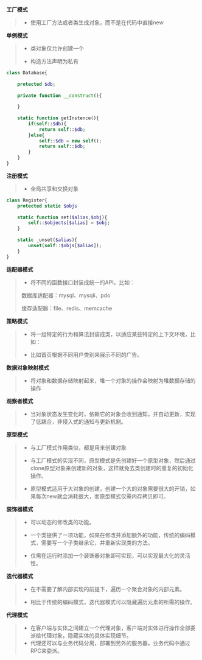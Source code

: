**工厂模式**

> - 使用工厂方法或者类生成对象，而不是在代码中直接new



**单例模式**

> - 类对象仅允许创建一个
>
> - 构造方法声明为私有

```php
class Database{
    
    protected $db;
    
    private function __construct(){
        
    }
    
    static function getInstence(){
        if(self::$db){
            return self::$db;
        }else{
            self::$db = new self();
            return self::$db;
        }
    }
} 
```



**注册模式**

> - 全局共享和交换对象

```php
class Register{
    protected static $objs
        
    static function set($alias,$obj){
        self::$objects[$alias] = $obj;
    }
    
    static _unset($alias){
        unset(self::$objs[$alias]);
    }
}
```



**适配器模式**

> - 将不同的函数接口封装成统一的API，比如：
>
> 数据库适配器：mysql、mysqli、pdo
>
> 缓存适配器：file、redis、memcache



**策略模式**

> - 将一组特定的行为和算法封装成类，以适应某些特定的上下文环境，比如：
>
> - 比如首页根据不同用户类别来展示不同的广告。



**数据对象映射模式**

> - 将对象和数据存储映射起来，堆一个对象的操作会映射为堆数据存储的操作



**观察者模式**

> - 当对象状态发生变化时，依赖它的对象会收到通知，并自动更新，实现了低耦合，非侵入式的通知与更新机制。



**原型模式**

> - 与工厂模式作用类似，都是用来创建对象
>
> - 与工厂模式的实现不同，原型模式是先创建好一个原型对象，然后通过clone原型对象来创建新的对象，这样就免去类创建时的重复的初始化操作。
>
> - 原型模式适用于大对象的创建，创建一个大的对象需要很大的开销，如果每次new就会消耗很大，而原型模式仅需内存拷贝即可。



**装饰器模式**

> - 可以动态的修改类的功能。
>
> - 一个类提供了一项功能，如果在修改并添加额外的功能，传统的编码模式，需要写一个子类继承它，并重新实现类的方法。
>
> - 仅需在运行时添加一个装饰器对象即可实现，可以实现最大化的灵活性。



**迭代器模式**

> - 在不需要了解内部实现的前提下，遍历一个聚合对象的内部元素。
>
> - 相比于传统的编码模式，迭代器模式可以隐藏遍历元素的所需的操作。



**代理模式**

> - 在客户端与实体之间建立一个代理对象，客户端对实体进行操作全部委派给代理对象，隐藏实体的具体实现细节。
> - 代理还可以与业务代码分离，部署到另外的服务器，业务代码中通过RPC来委派。

